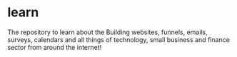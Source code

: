 # learn
The repository to learn about the Building websites, funnels, emails, surveys, calendars and all things of technology, small business and finance sector from around the internet!
